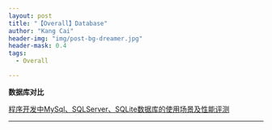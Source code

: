 ```yaml
---
layout: post
title: "【Overall】Database"
author: "Kang Cai"
header-img: "img/post-bg-dreamer.jpg"
header-mask: 0.4
tags:
  - Overall

---
```


**数据库对比**

[程序开发中MySql、SQLServer、SQLite数据库的使用场景及性能评测](https://baijiahao.baidu.com/s?id=1636640018739373605&wfr=spider&for=pc)

---